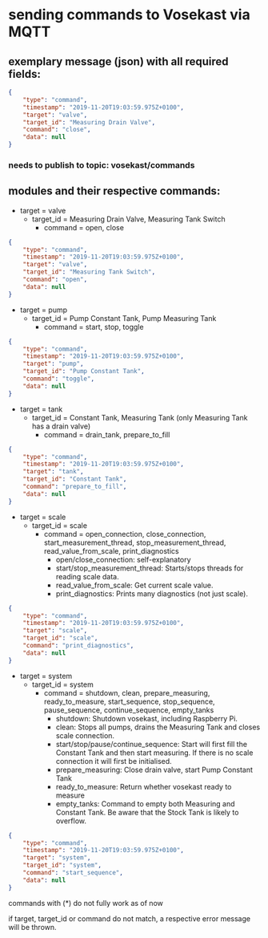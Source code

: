 # sending commands to Vosekast via MQTT

## exemplary message (json) with all required fields:

```json
{
	"type": "command",
	"timestamp": "2019-11-20T19:03:59.975Z+0100",
	"target": "valve",
	"target_id": "Measuring Drain Valve",
	"command": "close",
	"data": null
} 
```
### needs to publish to topic: vosekast/commands

## modules and their respective commands:

* target = valve
    * target_id = Measuring Drain Valve, Measuring Tank Switch
        * command = open, close

```json
{
	"type": "command",
	"timestamp": "2019-11-20T19:03:59.975Z+0100",
	"target": "valve",
	"target_id": "Measuring Tank Switch",
	"command": "open",
	"data": null
} 
```

* target = pump
    * target_id = Pump Constant Tank, Pump Measuring Tank
        * command = start, stop, toggle

```json
{
	"type": "command",
	"timestamp": "2019-11-20T19:03:59.975Z+0100",
	"target": "pump",
	"target_id": "Pump Constant Tank",
	"command": "toggle",
	"data": null
} 
```

* target = tank
    * target_id = Constant Tank, Measuring Tank (only Measuring Tank has a drain valve)
        * command = drain_tank, prepare_to_fill

```json
{
	"type": "command",
	"timestamp": "2019-11-20T19:03:59.975Z+0100",
	"target": "tank",
	"target_id": "Constant Tank",
	"command": "prepare_to_fill",
	"data": null
} 
```

* target = scale
    * target_id = scale
        * command = open_connection, close_connection, start_measurement_thread, stop_measurement_thread, read_value_from_scale, print_diagnostics
            * open/close_connection: self-explanatory
            * start/stop_measurement_thread: Starts/stops threads for reading scale data.
            * read_value_from_scale: Get current scale value.
            * print_diagnostics: Prints many diagnostics (not just scale). 

```json
{
	"type": "command",
	"timestamp": "2019-11-20T19:03:59.975Z+0100",
	"target": "scale",
	"target_id": "scale",
	"command": "print_diagnostics",
	"data": null
} 
```

* target = system
    * target_id = system
        * command = shutdown, clean, prepare_measuring, ready_to_measure, start_sequence, stop_sequence, pause_sequence, continue_sequence, empty_tanks
            * shutdown: Shutdown vosekast, including Raspberry Pi.
            * clean: Stops all pumps, drains the Measuring Tank and closes scale connection.
            * start/stop/pause/continue_sequence: Start will first fill the Constant Tank and then start measuring. If there is no scale connection it will first be initialised.
            * prepare_measuring: Close drain valve, start Pump Constant Tank
            * ready_to_measure: Return whether vosekast ready to measure
            * empty_tanks: Command to empty both Measuring and Constant Tank. Be aware that the Stock Tank is likely to overflow.

```json
{
	"type": "command",
	"timestamp": "2019-11-20T19:03:59.975Z+0100",
	"target": "system",
	"target_id": "system",
	"command": "start_sequence",
	"data": null
} 
```        

commands with (*) do not fully work as of now

if target, target_id or command do not match, a respective error message will be thrown.